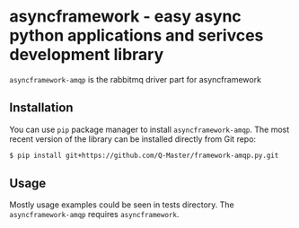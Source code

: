 asyncframework - easy async python applications and serivces development library
===

`asyncframework-amqp` is the rabbitmq driver part for asyncframework

Installation
---
You can use `pip` package manager to install `asyncframework-amqp`. The most recent
version of the library can be installed directly from Git repo:

```bash
$ pip install git+https://github.com/Q-Master/framework-amqp.py.git
```

Usage
---
Mostly usage examples could be seen in tests directory.
The `asyncframework-amqp` requires `asyncframework`.
